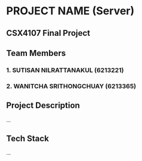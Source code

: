 # PROJECT NAME (Server)
## CSX4107 Final Project

## Team Members
### 1. SUTISAN NILRATTANAKUL (6213221)
### 2. WANITCHA SRITHONGCHUAY (6213365)

## Project Description
...

## Tech Stack
...
